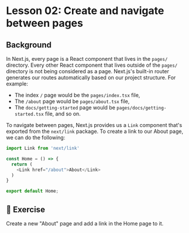 # Lesson 02: Create and navigate between pages

## Background

In Next.js, every page is a React component that lives in the `pages/` directory. Every other React component that lives outside of the `pages/` directory is not being considered as a page. Next.js's built-in router generates our routes automatically based on our project structure. For example:

- The index `/` page would be the `pages/index.tsx` file,
- The `/about` page would be `pages/about.tsx` file,
- The `docs/getting-started` page would be `pages/docs/getting-started.tsx` file, and so on.

To navigate between pages, Next.js provides us a `Link` component that's exported from the `next/link` package. To create a link to our About page, we can do the following:

```typescript
import Link from 'next/link'

const Home = () => {
  return (
    <Link href="/about">About</Link>
  )
}

export default Home;
```

## 🚀 Exercise

Create a new "About" page and add a link in the Home page to it.